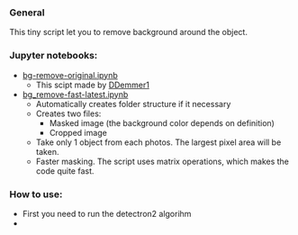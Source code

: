 ### General
This tiny script let you to remove background around the object.

### Jupyter notebooks:
 - [bg-remove-original.ipynb](https://github.com/dkatona4/remove_background_detectron2/blob/main/bg-remove-original.ipynb)
	+ This scipt made by [DDemmer1](https://github.com/DDemmer1/ai-background-remove/commits?author=DDemmer1 "View all commits by DDemmer1")
 - [bg_remove-fast-latest.ipynb](https://github.com/dkatona4/remove_background_detectron2/blob/main/bg_remove-fast-latest.ipynb "bg_remove-fast-latest.ipynb")
	 +	Automatically creates folder structure if it necessary
	 +	Creates two files:
		 +	Masked image (the background color depends on definition)
		 +	Cropped image 
	+  Take only 1 object from each photos. The largest pixel area will be taken.
	+  Faster masking. The script uses matrix operations, which makes the code quite fast.


### How to use:
 - First you need to run the detectron2 algorihm
 - 
